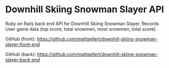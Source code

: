 # Downhill Skiing Snowman Slayer API

Ruby on Rails back end API for Downhill Skiing Snowman Slayer. Records User game data (top score, total snowmen, most snowmen, total score).

GitHub (front): https://github.com/mattgellert/downhill-skiing-snowman-slayer-front-end

GitHub (back): https://github.com/mattgellert/downhill-skiing-snowman-slayer-back-end
